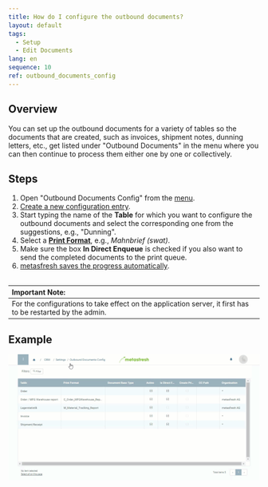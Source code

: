 ```yaml
---
title: How do I configure the outbound documents?
layout: default
tags:
  - Setup
  - Edit Documents
lang: en
sequence: 10
ref: outbound_documents_config
---
```


## Overview
You can set up the outbound documents for a variety of tables so the documents that are created, such as invoices, shipment notes, dunning letters, etc., get listed under "Outbound Documents" in the menu where you can then continue to process them either one by one or collectively.

## Steps
1. Open "Outbound Documents Config" from the [menu](Menu).
1. [Create a new configuration entry](New_Record_Window).
1. Start typing the name of the **Table** for which you want to configure the outbound documents and select the corresponding one from the suggestions, e.g., "Dunning".
1. Select a [**Print Format**](Add_print_format), e.g., *Mahnbrief (swat)*.
1. Make sure the box **In Direct Enqueue** is checked if you also want to send the completed documents to the print queue.
1. [metasfresh saves the progress automatically](Saveindicator).
<br><br>

| **Important Note:** |
| :- |
| For the configurations to take effect on the application server, it first has to be restarted by the admin. |

## Example
![](assets/Outbound_documents_config+dunning.gif)
